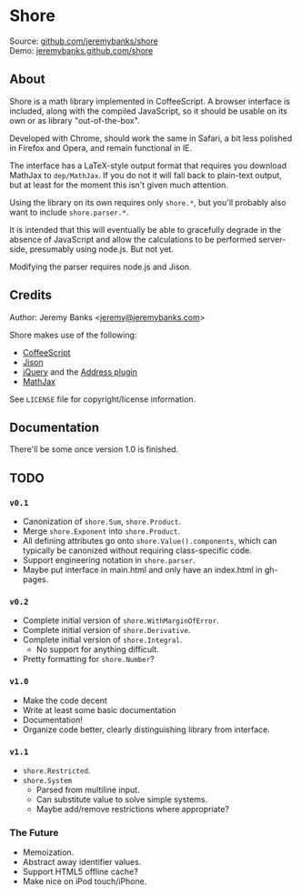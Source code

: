 Shore
=====

Source: [github.com/jeremybanks/shore](http://github.com/jeremybanks/shore)  
Demo: [jeremybanks.github.com/shore](http://jeremybanks.github.com/shore/)

About
-----

Shore is a math library implemented in CoffeeScript. A browser interface is
included, along with the compiled JavaScript, so it should be usable on its
own or as library "out-of-the-box".

Developed with Chrome, should work the same in Safari, a bit less polished in 
Firefox and Opera, and remain functional in IE.

The interface has a LaTeX-style output format that requires you download
MathJax to `dep/MathJax`. If you do not it will fall back to plain-text output,
but at least for the moment this isn't given much attention.

Using the library on its own requires only `shore.*`, but you'll
probably also want to include `shore.parser.*`.

It is intended that this will eventually be able to gracefully degrade in the
absence of JavaScript and allow the calculations to be performed server-side,
presumably using node.js. But not yet.

Modifying the parser requires node.js and Jison.

Credits
-------

Author: Jeremy Banks <<jeremy@jeremybanks.com>>

Shore makes use of the following:

  - [CoffeeScript](http://jashkenas.github.com/coffee-script/)
  - [Jison](http://zaach.github.com/jison/)
  - [jQuery](http://jquery.com/) and the
    [Address plugin](http://www.asual.com/jquery/address/)
  - [MathJax](http://www.mathjax.org/)

See `LICENSE` file for copyright/license information.

Documentation
-------------

There'll be some once version 1.0 is finished.

TODO
----

### `v0.1`

  - Canonization of `shore.Sum`, `shore.Product`.
  - Merge `shore.Exponent` into `shore.Product`.
  - All defining attributes go onto `shore.Value().components`, which can
    typically be canonized without requiring class-specific code.
  - Support engineering notation in `shore.parser`.
  - Maybe put interface in main.html and only have an index.html in gh-pages.

### `v0.2`

  - Complete initial version of `shore.WithMarginOfError`.
  - Complete initial version of `shore.Derivative`.
  - Complete initial version of `shore.Integral`.
    - No support for anything difficult.
  - Pretty formatting for `shore.Number`?

### `v1.0`

  - Make the code decent
  - Write at least some basic documentation
  - Documentation!
  - Organize code better, clearly distinguishing library from interface.

### `v1.1`

  - `shore.Restricted`.
  - `shore.System`
    - Parsed from multiline input.
    - Can substitute value to solve simple systems.
    - Maybe add/remove restrictions where appropriate?

### The Future

  - Memoization.
  - Abstract away identifier values.
  - Support HTML5 offline cache?
  - Make nice on iPod touch/iPhone.
